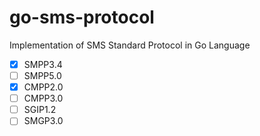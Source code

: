 # go-sms-protocol

Implementation of SMS Standard Protocol in Go Language

- [x] SMPP3.4
- [ ] SMPP5.0
- [x] CMPP2.0
- [ ] CMPP3.0
- [ ] SGIP1.2
- [ ] SMGP3.0
